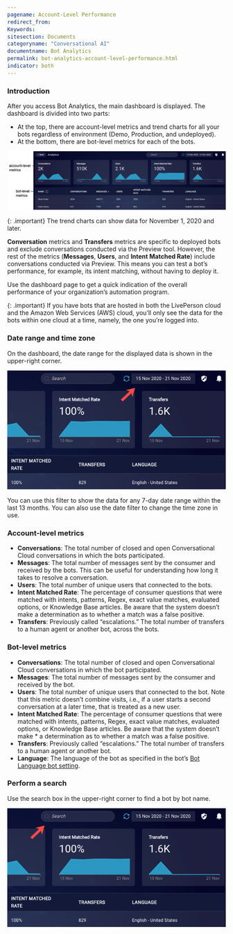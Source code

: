 ```yaml
---
pagename: Account-Level Performance
redirect_from:
Keywords:
sitesection: Documents
categoryname: "Conversational AI"
documentname: Bot Analytics
permalink: bot-analytics-account-level-performance.html
indicator: both
---
```


### Introduction
After you access Bot Analytics, the main dashboard is displayed. The dashboard is divided into two parts:

* At the top, there are account-level metrics and trend charts for all your bots regardless of environment (Demo, Production, and undeployed).
* At the bottom, there are bot-level metrics for each of the bots.

<img style="width:800px" src="img/ConvoBuilder/ba_dashboard.png">

{: .important}
The trend charts can show data for November 1, 2020 and later.

**Conversation** metrics and **Transfers** metrics are specific to deployed bots and exclude conversations conducted via the Preview tool. However, the rest of the metrics (**Messages**, **Users**, and **Intent Matched Rate**) include conversations conducted via Preview. This means you can test a bot’s performance, for example, its intent matching, without having to deploy it.

Use the dashboard page to get a quick indication of the overall performance of your organization’s automation program.

{: .important}
If you have bots that are hosted in both the LivePerson cloud and the Amazon Web Services (AWS) cloud, you’ll only see the data for the bots within one cloud at a time, namely, the one you’re logged into.

### Date range and time zone

On the dashboard, the date range for the displayed data is shown in the upper-right corner.

<img style="width:600px" src="img/ConvoBuilder/ba_date_filter_main.png">

You can use this filter to show the data for any 7-day date range within the last 13 months. You can also use the date filter to change the time zone in use.

### Account-level metrics

* **Conversations**: The total number of closed and open Conversational Cloud conversations in which the bots participated.
* **Messages**: The total number of messages sent by the consumer and received by the bots. This can be useful for understanding how long it takes to resolve a conversation.
* **Users**: The total number of unique users that connected to the bots.
* **Intent Matched Rate**: The percentage of consumer questions that were matched with intents, patterns, Regex, exact value matches, evaluated options, or Knowledge Base articles. Be aware that the system doesn’t make a determination as to whether a match was a false positive.
* **Transfers**: Previously called “escalations.” The total number of transfers to a human agent or another bot, across the bots.

### Bot-level metrics

* **Conversations**: The total number of closed and open Conversational Cloud conversations in which the bot participated.
* **Messages**: The total number of messages sent by the consumer and received by the bot.
* **Users**: The total number of unique users that connected to the bot. Note that this metric doesn’t combine visits, i.e., if a user starts a second conversation at a later time, that is treated as a new user.
* **Intent Matched Rate**: The percentage of consumer questions that were matched with intents, patterns, Regex, exact value matches, evaluated options, or Knowledge Base articles. Be aware that the system doesn’t make * a determination as to whether a match was a false positive.
* **Transfers**: Previously called “escalations.” The total number of transfers to a human agent or another bot.
* **Language**: The language of the bot as specified in the bot’s [Bot Language bot setting](conversation-builder-bots-bot-basics.html#configure-bot-settings).

### Perform a search
Use the search box in the upper-right corner to find a bot by bot name.

<img style="width:600px" src="img/ConvoBuilder/ba_search.png">